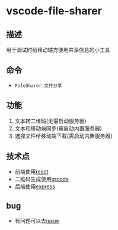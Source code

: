 # vscode-file-sharer
## 描述
用于调试时给移动端方便地共享信息的小工具
## 命令
* `FileSharer:文件分享`

## 功能
1. 文本转二维码(无需启动服务器)
2. 文本和移动端同步(需启动内置服务器)
3. 选择文件给移动端下载(需启动内置服务器)

## 技术点
* 前端使用[react](https://react.docschina.org/)
* 二维码生成使用[qrcode](https://github.com/soldair/node-qrcode)
* 后端使用[express](https://www.expressjs.com.cn/)

## bug
* 有问题可以去[issue](https://github.com/asurance/vscode-file-sharer/issues)